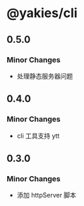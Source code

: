 # @yakies/cli

## 0.5.0

### Minor Changes

- 处理静态服务器问题

## 0.4.0

### Minor Changes

- cli 工具支持 ytt

## 0.3.0

### Minor Changes

- 添加 httpServer 脚本
